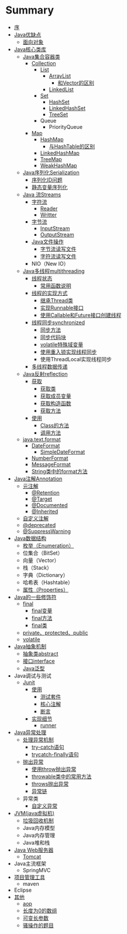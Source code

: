 # Summary

* [序](README.md)
* [Java优缺点](Java优缺点.md)
  * [面向对象](Java优缺点/面向对象.md)
* [Java核心类库](javahe-xin-lei-ku.md)
  * [Java集合容器类](chapter1.md)
    * [Collection](chapter1/collection.md)
      * [List](chapter1/collection/list.md)
        * [ArrayList](chapter1/collection/list/arraylist.md)
          * [和Vector的区别](chapter1/collection/list/arraylist/he-vector-de-qu-bie.md)
        * [LinkedList](chapter1/collection/list/linkerlist.md)
      * [Set](chapter1/collection/set.md)
        * [HashSet](chapter1/collection/set/hashset.md)
        * [LinkedHashSet](chapter1/collection/set/linkedhashset.md)
        * [TreeSet](chapter1/collection/set/treeset.md)
      * Queue
        * PriorityQueue
    * [Map](chapter1/map.md)
      * [HashMap](chapter1/hashmap.md)
        * [与HashTable的区别](chapter1/hashmap/yu-hashtable-de-qu-bie.md)
      * [LinkedHashMap](chapter1/linked-hash-map.md)
      * [TreeMap](chapter1/treemap.md)
      * [WeakHashMap](chapter1/weakhashmap.md)
  * [Java序列化Serialization](javaxu-lie-hua.md)
    * [序列化ID问题](javaxu-lie-hua/xu-lie-hua-id-wen-ti.md)
    * [静态变量序列化](javaxu-lie-hua/jing-tai-bian-liang-xu-lie-hua.md)
  * [Java 流Streams](javaliu-lei-ff08-stream.md)
    * [字符流](javaliu-lei-ff08-stream/zi-fu-liu.md)
      * [Reader](javaliu-lei-ff08-stream/zi-fu-liu/reader.md)
      * [Writter](javaliu-lei-ff08-stream/zi-fu-liu/writter.md)
    * [字节流](javaliu-lei-ff08-stream/zi-jie-liu.md)
      * [InputStream](javaliu-lei-ff08-stream/zi-jie-liu/inputstream.md)
      * [OutputStream](javaliu-lei-ff08-stream/zi-jie-liu/outputstream.md)
    * [Java文件操作](javaliu-lei-ff08-stream/dui-wen-jian-de-cao-zuo.md)
      * [字节流读写文件](javaliu-lei-ff08-stream/dui-wen-jian-de-cao-zuo/zi-jie-liu-du-xie-wen-jian.md)
      * [字符流读写文件](javaliu-lei-ff08-stream/dui-wen-jian-de-cao-zuo/zi-fu-liu-du-xie-wen-jian.md)
    * NIO（New IO）
  * [Java多线程multithreading](javaduo-xian-cheng.md)
    * [线程状态](javaduo-xian-cheng/xian-cheng-zhuang-tai.md)
      * [常用函数说明](javaduo-xian-cheng/xian-cheng-zhuang-tai/chang-yong-han-shu-shuo-ming.md)
    * [线程的实现方式](javaduo-xian-cheng/xian-cheng-de-shi-xian-fang-shi.md)
      * [继承Thread类](javaduo-xian-cheng/xian-cheng-de-shi-xian-fang-shi/ji-cheng-thread-lei.md)
      * [实现Runnable接口](javaduo-xian-cheng/xian-cheng-de-shi-xian-fang-shi/shi-xian-runnable-jie-kou.md)
      * [使用Callable和Future接口创建线程](javaduo-xian-cheng/xian-cheng-de-shi-xian-fang-shi/shi-yong-callablehe-future-jie-kou-chuang-jian-xian-cheng.md)
    * [线程同步synchronized](javaduo-xian-cheng/tong-bu-ff0c-suo.md)
      * [同步方法](javaduo-xian-cheng/tong-bu-ff0c-suo/tong-bu-fang-fa.md)
      * [同步代码块](javaduo-xian-cheng/tong-bu-ff0c-suo/tong-bu-dai-ma-kuai.md)
      * [volatile特殊域变量](javaduo-xian-cheng/tong-bu-ff0c-suo/volatilete-shu-yu-bian-liang.md)
      * [使用重入锁实现线程同步](javaduo-xian-cheng/tong-bu-ff0c-suo/shi-yong-zhong-ru-suo-shi-xian-xian-cheng-tong-bu.md)
      * 使用ThreadLocal实现线程同步
    * [多线程数据传递](javaduo-xian-cheng/shu-ju-chuan-di.md)
  * [Java反射reflection](javafan-shereflection.md)
    * [获取](javafan-shereflection/huo-qu-xin-xi.md)
      * [获取类](javafan-shereflection/huo-qu-xin-xi/huo-qu-lei.md)
      * [获取成员变量](javafan-shereflection/huo-qu-xin-xi/huo-qu-cheng-yuan-bian-liang.md)
      * [获取构造函数](javafan-shereflection/huo-qu-xin-xi/huo-qu-gou-zao-han-shu.md)
      * [获取方法](javafan-shereflection/huo-qu-xin-xi/huo-qu-fang-fa.md)
    * [使用](javafan-shereflection/shi-yong.md)
      * [Class的方法](javafan-shereflection/huo-qu-xin-xi/classde-fang-fa.md)
      * [调用方法](javafan-shereflection/huo-qu-xin-xi/diao-yong-fang-fa.md)
  * [java.text.format](javatextformat.md)
    * [DateFormat](javatextformat/dateformat.md)
      * [SimpleDateFormat](javatextformat/dateformat/simpledateformat.md)
    * [NumberFormat](javatextformat/numberformat.md)
    * [MessageFormat](javatextformat/messageformat.md)
    * [String类中的format方法](javatextformat/stringlei-zhong-de-format-fang-fa.md)
* [Java注解Annotation](javazhu-jie.md)
  * [元注解](javazhu-jie/yuan-zhu-jie.md)
    * [@Retention](javazhu-jie/yuan-zhu-jie/retention.md)
    * [@Target](javazhu-jie/yuan-zhu-jie/target.md)
    * [@Documented](javazhu-jie/yuan-zhu-jie/documented.md)
    * [@Inherited](javazhu-jie/yuan-zhu-jie/inherited.md)
  * [自定义注解](javazhu-jie/zi-ding-yi-zhu-jie.md)
  * [@deprecated ](javazhu-jie/deprecated.md)
  * [@SuppressWarning](javazhu-jie/suppresswarning.md)
* [Java数据结构](javashu-ju-jie-gou.md)
  * [枚举（Enumeration）](javashu-ju-jie-gou/mei-juff08-enumeration.md)
  * 位集合（BitSet）
  * 向量（Vector）
  * 栈（Stack）
  * 字典（Dictionary）
  * 哈希表（Hashtable）
  * [属性（Properties）](javashu-ju-jie-gou/shu-xing-ff08-properties.md)
* [Java的一些修饰符](privateprotectedpublicfinal.md)
  * [final](privateprotectedpublicfinal/1.md)
    * [final变量](privateprotectedpublicfinal/1/finalbian-liang.md)
    * [final方法](privateprotectedpublicfinal/1/finalfang-fa.md)
    * [final类](privateprotectedpublicfinal/1/finalei.md)
  * [private、protected、public](privateprotectedpublicfinal/privateprotectedpublic.md)
  * [volatile](privateprotectedpublicfinal/volatile.md)
* [Java抽象机制](chou-xiang-ji-zhi.md)
  * [抽象类abstract](chou-xiang-ji-zhi/chou-xiang-lei.md)
  * [接口interface](chou-xiang-ji-zhi/jie-kou-interface.md)
  * [Java泛型](chou-xiang-ji-zhi/javafan-xing.md)
* Java调试与测试
  * [Junit](junit.md)
    * [使用](junit/shi-yong.md)
      * [测试套件](junit/ce-shi-tao-jian.md)
      * [核心注解](junit/he-xin-zhu-jie.md)
      * [断言](junit/duan-yan.md)
    * [实现细节](junit/shi-xian-xi-jie.md)
      * [runner](junit/shi-xian-xi-jie/runner.md)
* [Java异常处理](javayi-chang-chu-li.md)
  * [处理异常机制](javayi-chang-chu-li/chu-li-yi-chang-ji-zhi.md)
    * [try-catch语句](javayi-chang-chu-li/chu-li-yi-chang-ji-zhi/try-catchyu-ju.md)
    * [trycatch-finally语句](javayi-chang-chu-li/chu-li-yi-chang-ji-zhi/trycatch-finallyyu-ju.md)
  * [抛出异常](javayi-chang-chu-li/pao-chu-yi-chang.md)
    * [使用throw抛出异常](javayi-chang-chu-li/shi-yong-throw-pao-chu-yi-chang.md)
    * [throwable类中的常用方法](javayi-chang-chu-li/throwablelei-zhong-de-chang-yong-fang-fa.md)
    * [throws抛出异常](javayi-chang-chu-li/throwspao-chu-yi-chang.md)
    * [异常链](javayi-chang-chu-li/yi-chang-lian.md)
  * 异常类
    * [自定义异常](javayi-chang-chu-li/zi-ding-yi-yi-chang.md)
* [JVM\(java虚拟机\)](jvmjavaxu-ni-673a29.md)
  * [垃圾回收机制](la-ji-hui-shou-ji-zhi.md)
  * Java内存模型
  * Java内存管理
  * Java堆和栈
* [Java Web服务器](java-webfu-wu-qi.md)
  * [Tomcat](java-webfu-wu-qi/tomcat.md)
* Java主流框架
  * SpringMVC
* [项目管理工具](xiang-mu-guan-li-gong-ju.md)
  * maven
* Eclipse
* [其他](qi-ta.md)
  * [aop](qi-ta/aop.md)
  * [长度为0的数组](qi-ta/chang-du-wei-0-de-shu-zu.md)
  * [可变长参数](qi-ta/ke-bian-can-shu.md)
  * [骚操作的题目](qi-ta/sao-cao-zuo-de-ti-mu.md)

